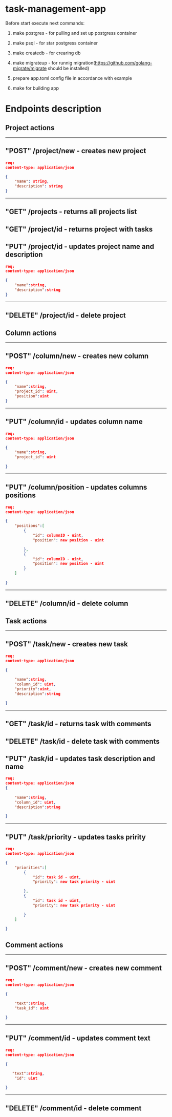 # task-management-app

Before start execute next commands:

1. make postgres - for pulling and set up postgress container
2. make psql - for star postgress container
3. make createdb - for crearing db
4. make migrateup - for runnig migration(https://github.com/golang-migrate/migrate should be installed)


5. prepare app.toml config file in accordance with example
5. make for building app



# Endpoints description


## Project actions

--------------------------------------------
"POST"    /project/new - creates new project
--------------------------------------------
```json
req:                                            
content-type: application/json

{
    "name": string,
    "description": string
}
```

--------------------------------------------------
"GET"     /projects    - returns all projects list
---------------------------------------------------
"GET"     /project/id  - returns project with tasks 
---------------------------------------------------
"PUT"     /project/id  - updates project name and description
--------------------------------------------------------------
```json
req: 
content-type: application/json

{
    "name":string,
    "description":string
}
```
---------------------------------------
"DELETE"  /project/id  - delete project
---------------------------------------


## Column actions

-----------------------------------------------
"POST"    /column/new      - creates new column
-----------------------------------------------
```json
req:
content-type: application/json

{
    "name":string,
    "project_id": uint,
    "position":uint
}
```
------------------------------------------------
"PUT"     /column/id       - updates column name
------------------------------------------------
```json
req:
content-type: application/json

{
    "name":string,
    "project_id": uint
    
}
```
-----------------------------------------------------
"PUT"     /column/position - updates columns positions
------------------------------------------------------
```json
req:
content-type: application/json

{   
    "positions":[
        {
            "id": columnID - uint,
            "position": new position - uint 

        },
        {
            "id": columnID - uint,
            "position": new position - uint 
        }
    ]
 
}
```
-------------------------------------------
"DELETE"  /column/id       - delete column 
-------------------------------------------

## Task actions

-------------------------------------------
"POST"    /task/new      - creates new task
-------------------------------------------
```json
req:
content-type: application/json

{
    
    "name":string,
    "column_id": uint,
    "priority":uint,
    "description":string

}
```
-----------------------------------------------------
"GET"     /task/id       - returns task with comments
-----------------------------------------------------
"DELETE"  /task/id       - delete task with comments
------------------------------------------------------------
"PUT"     /task/id       - updates task description and name
------------------------------------------------------------
```json
req:
content-type: application/json
{
    
    "name":string,
    "column_id": uint,
    "description":string

}
```
------------------------------------------------
"PUT"     /task/priority - updates tasks pririty
------------------------------------------------
```json
req:
content-type: application/json

{   
    "priorities":[
        {
            "id": task id - uint,
            "priority": new task priority - uint

        },
        {
            "id": task id - uint,
            "priority": new task priority - uint

        }
    ]
 
}
```

## Comment actions

--------------------------------------------
"POST"    /comment/new - creates new comment
---------------------------------------------
```json
req:
content-type: application/json

{
    
    "text":string,
    "task_id": uint

}
```
----------------------------------------------
"PUT"     /comment/id  - updates comment text
----------------------------------------------
```json
req:
content-type: application/json

{
    
   "text":string,
    "id": uint

}
```
----------------------------------------
"DELETE"  /comment/id  - delete comment
----------------------------------------